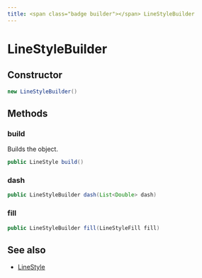 ```yaml
---
title: <span class="badge builder"></span> LineStyleBuilder
---
```

# <span class="badge builder"></span> LineStyleBuilder

## Constructor

```java
new LineStyleBuilder()
```
## Methods

### <span class="badge object-method"></span> build

Builds the object.

```java
public LineStyle build()
```

### <span class="badge object-method"></span> dash

```java
public LineStyleBuilder dash(List<Double> dash)
```

### <span class="badge object-method"></span> fill

```java
public LineStyleBuilder fill(LineStyleFill fill)
```

## See also

 * <span class="badge object-type-class"></span> [LineStyle](./object-LineStyle.md)
